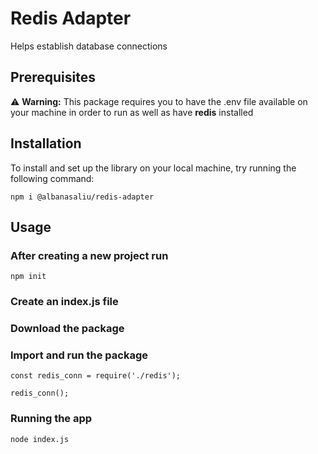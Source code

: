 # Redis Adapter

Helps establish database connections

## Prerequisites

:warning: **Warning:** This package requires you to have the .env file available on your machine in order to run as well as have **redis** installed

## Installation

To install and set up the library on your local machine, try running the following command:

`npm i @albanasaliu/redis-adapter`

## Usage

### After creating a new project run

`npm init`

### Create an index.js file

### Download the package

### Import and run the package

```
const redis_conn = require('./redis');

redis_conn();
```

### Running the app

`node index.js`